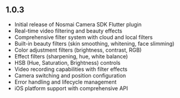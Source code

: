 ## 1.0.3

* Initial release of Nosmai Camera SDK Flutter plugin
* Real-time video filtering and beauty effects
* Comprehensive filter system with cloud and local filters
* Built-in beauty filters (skin smoothing, whitening, face slimming)
* Color adjustment filters (brightness, contrast, RGB)
* Effect filters (sharpening, hue, white balance)
* HSB (Hue, Saturation, Brightness) controls
* Video recording capabilities with filter effects
* Camera switching and position configuration
* Error handling and lifecycle management
* iOS platform support with comprehensive API
